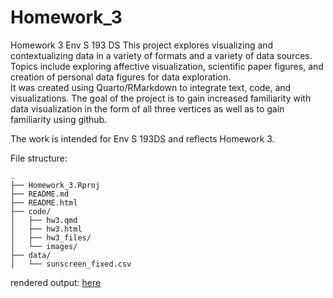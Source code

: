 # Homework_3
Homework 3 Env S 193 DS 
This project explores visualizing and contextualizing data in a variety of formats and a variety of data sources. Topics include exploring affective visualization, scientific paper figures, and creation of personal data figures for data exploration.  
It was created using Quarto/RMarkdown to integrate text, code, and visualizations. The goal of the project is to gain increased familiarity with data visualization in the form of all three vertices as well as to gain familiarity using github.

The work is intended for Env S 193DS  and reflects Homework 3.


File structure:

```
.
├── Homework_3.Rproj          
├── README.md                
├── README.html                
├── code/                      
│   ├── hw3.qmd                
│   ├── hw3.html               
│   ├── hw3_files/             
│   └── images/                
├── data/                      
│   └── sunscreen_fixed.csv    
```

rendered output:
[here](https://yourusername.github.io/Homework_3/code/hw3.html)
